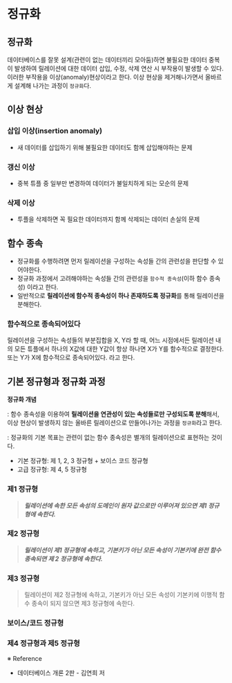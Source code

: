 # 정규화 

## 정규화

데이터베이스를 잘못 설계(관련이 없는 데이터끼리 모아둠)하면 불필요한 데이터 중복이 발생하여 릴레이션에 대한 데이터 삽입, 수정, 삭제 연산 시 부작용이 발생할 수 있다. 이러한 부작용을 이상(anomaly)현상이라고 한다. 이상 현상을 제거해나가면서 올바르게 설계해 나가는 과정이 `정규화`다.


## 이상 현상

### 삽입 이상(insertion anomaly)
- 새 데이터를 삽입하기 위해 불필요한 데이터도 함께 삽입해야하는 문제



### 갱신 이상
- 중복 튜플 중 일부만 변경하여 데이터가 불일치하게 되는 모순의 문제



### 삭제 이상
- 투플을 삭제하면 꼭 필요한 데이터까지 함께 삭제되는 데이터 손실의 문제

## 함수 종속 

- 정규화를 수행하려면 먼저 릴레이션을 구성하는 속성들 간의 관련성을 판단할 수 있어야한다. 
- 정규화 과정에서 고려해야하는 속성들 간의 관련성을 `함수적 종속성`(이하 함수 종속성) 이라고 한다.
- 일반적으로 **릴레이션에 함수적 종속성이 하나 존재하도록 정규화**를 통해 릴레이션을 분해한다.


### 함수적으로 종속되어있다

릴레이션을 구성하는 속성들의 부분집합을 X, Y라 할 때, 어느 시점에서든 릴레이션 내의 모든 튜플에서 하나의 X값에 대한 Y값이 항상 하나면 X가 Y를 함수적으로 결정한다. 또는 Y가 X에 함수적으로 종속되어있다. 라고 한다. 



## 기본 정규형과 정규화 과정

**정규화 개념**

: 함수 종속성을 이용하여 **릴레이션을 연관성이 있는 속성들로만 구성되도록 분해**해서, 이상 현상이 발생하지 않는 올바른 릴레이션으로 만들어나가는 과정을 `정규화`라고 한다.

: 정규화의 기본 목표는 관련이 없는 함수 종속성은 별개의 릴레이션으로 표현하는 것이다.  

- 기본 정규형: 제 1, 2, 3 정규형 + 보이스 코드 정규형
- 고급 정규형: 제 4, 5 정규형

### 제1 정규형

> **_릴레이션에 속한 모든 속성의 도메인이 원자 값으로만 이루어져 있으면 제1 정규형에 속한다._**


### 제2 정규형

> **_릴레이션이 제1 정규형에 속하고, 기본키가 아닌 모든 속성이 기본키에 완전 함수 종속되면 제 2 정규형에 속한다._**

### 제3 정규형

> 릴레이션이 제2 정규형에 속하고, 기본키가 아닌 모든 속성이 기본키에 이행적 함수 종속이 되지 않으면 제3 정규형에 속한다.

### 보이스/코드 정규형

### 제4 정규형과 제5 정규형


※ Reference

- 데이터베이스 개론 2판 - 김연희 저